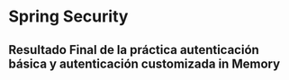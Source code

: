 # Spring Security 

## Resultado Final de la práctica autenticación básica  y autenticación customizada in Memory
